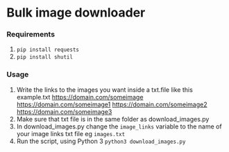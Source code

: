 # Bulk image downloader

### Requirements
1. `pip install requests`
2. `pip install shutil`

### Usage

1. Write the links to the images you want inside a txt.file like this
    example.txt
    https://domain.com/someimage
    https://domain.com/someimage1
    https://domain.com/someimage2
    https://domain.com/someimage3
2. Make sure that txt file is in the same folder as download_images.py
3. In download_images.py change the `image_links` variable to the name of your image links txt file eg `images.txt`
4. Run the script, using Python 3 `python3 download_images.py`
